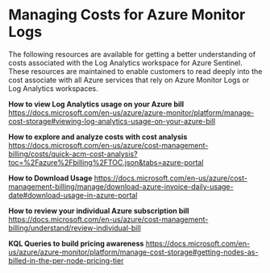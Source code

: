 <h1>Managing Costs for Azure Monitor Logs</h1>

The following resources are available for getting a better understanding of costs associated with the Log Analytics workspace for Azure Sentinel. These resources are maintained to enable customers to read deeply into the cost associate with all Azure services that rely on Azure Monitor Logs or Log Analytics workspaces.

<b>How to view Log Analytics usage on your Azure bill</b>
https://docs.microsoft.com/en-us/azure/azure-monitor/platform/manage-cost-storage#viewing-log-analytics-usage-on-your-azure-bill 

<b>How to explore and analyze costs with cost analysis</b>
https://docs.microsoft.com/en-us/azure/cost-management-billing/costs/quick-acm-cost-analysis?toc=%2Fazure%2Fbilling%2FTOC.json&tabs=azure-portal 

<b>How to Download Usage</b> 
https://docs.microsoft.com/en-us/azure/cost-management-billing/manage/download-azure-invoice-daily-usage-date#download-usage-in-azure-portal

<b>How to review your individual Azure subscription bill</b>
https://docs.microsoft.com/en-us/azure/cost-management-billing/understand/review-individual-bill 

<b>KQL Queries to build pricing awareness</b>
https://docs.microsoft.com/en-us/azure/azure-monitor/platform/manage-cost-storage#getting-nodes-as-billed-in-the-per-node-pricing-tier 

